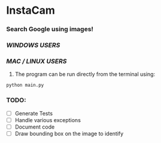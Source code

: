 
# InstaCam

### Search Google using  images!



### _WINDOWS USERS_



### _MAC / LINUX USERS_
1. The program can be run directly from the terminal using:
```
python main.py
```



### TODO:

- [ ]  Generate Tests
- [ ]  Handle various exceptions
- [ ]  Document code 
- [ ]  Draw bounding box on the image to identify
